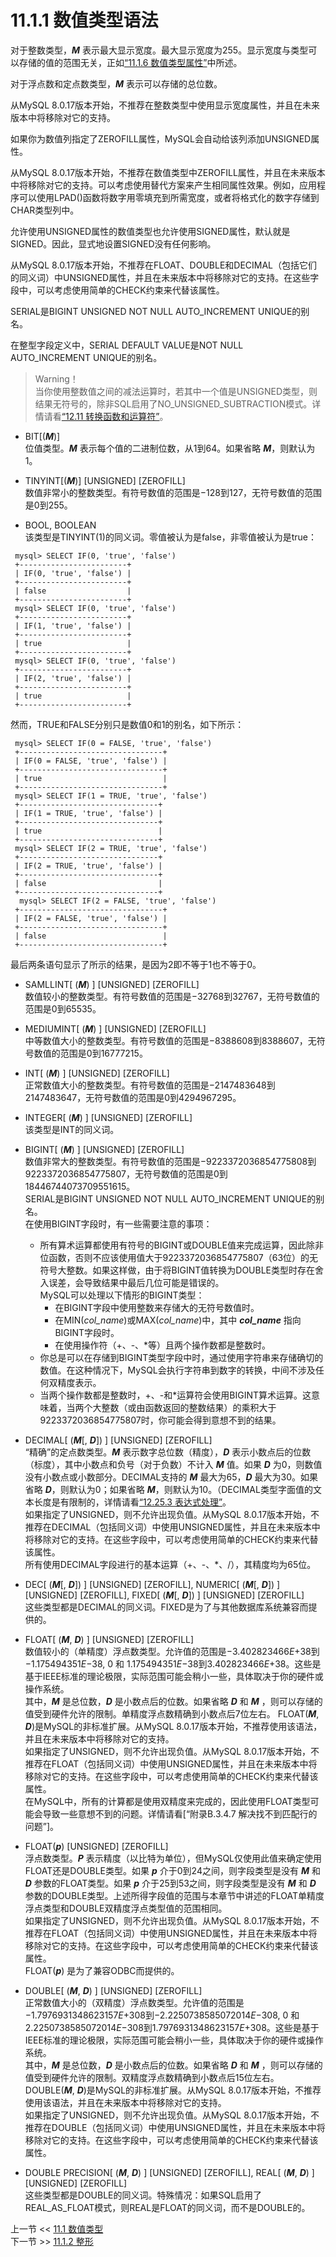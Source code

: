 # 11.1.1 数值类型语法  

对于整数类型，***M*** 表示最大显示宽度。最大显示宽度为255。显示宽度与类型可以存储的值的范围无关，正如[“11.1.6 数值类型属性”](#)中所述。  

对于浮点数和定点数类型，***M*** 表示可以存储的总位数。  

从MySQL 8.0.17版本开始，不推荐在整数类型中使用显示宽度属性，并且在未来版本中将移除对它的支持。

如果你为数值列指定了ZEROFILL属性，MySQL会自动给该列添加UNSIGNED属性。

从MySQL 8.0.17版本开始，不推荐在数值类型中ZEROFILL属性，并且在未来版本中将移除对它的支持。可以考虑使用替代方案来产生相同属性效果。例如，应用程序可以使用LPAD()函数将数字用零填充到所需宽度，或者将格式化的数字存储到CHAR类型列中。

允许使用UNSIGNED属性的数值类型也允许使用SIGNED属性，默认就是SIGNED。因此，显式地设置SIGNED没有任何影响。

从MySQL 8.0.17版本开始，不推荐在FLOAT、DOUBLE和DECIMAL（包括它们的同义词）中UNSIGNED属性，并且在未来版本中将移除对它的支持。在这些字段中，可以考虑使用简单的CHECK约束来代替该属性。

SERIAL是BIGINT UNSIGNED NOT NULL AUTO_INCREMENT UNIQUE的别名。

在整型字段定义中，SERIAL DEFAULT VALUE是NOT NULL AUTO_INCREMENT UNIQUE的别名。

> Warning！  
> 当你使用整数值之间的减法运算时，若其中一个值是UNSIGNED类型，则结果无符号的，除非SQL启用了NO_UNSIGNED_SUBTRACTION模式。详情请看[“12.11 转换函数和运算符”](#)。  

-   BIT[(***M***)]  
位值类型。***M*** 表示每个值的二进制位数，从1到64。如果省略 ***M***，则默认为1。

-   TINYINT[(***M***)] [UNSIGNED] [ZEROFILL]  
数值非常小的整数类型。有符号数值的范围是$-128$到$127$，无符号数值的范围是$0$到$255$。

-   BOOL, BOOLEAN  
该类型是TINYINT(1)的同义词。零值被认为是false，非零值被认为是true：
```mysql
 mysql> SELECT IF(0, 'true', 'false')  
 +------------------------+  
 | IF(0, 'true', 'false') |  
 +------------------------+  
 | false                  |  
 +------------------------+  
 mysql> SELECT IF(0, 'true', 'false')  
 +------------------------+  
 | IF(1, 'true', 'false') |  
 +------------------------+  
 | true                   |  
 +------------------------+  
 mysql> SELECT IF(0, 'true', 'false')  
 +------------------------+  
 | IF(2, 'true', 'false') |  
 +------------------------+  
 | true                   |  
 +------------------------+  
```
然而，TRUE和FALSE分别只是数值0和1的别名，如下所示：
```mysql
 mysql> SELECT IF(0 = FALSE, 'true', 'false')  
 +--------------------------------+  
 | IF(0 = FALSE, 'true', 'false') |  
 +--------------------------------+  
 | true                           |  
 +--------------------------------+  
 mysql> SELECT IF(1 = TRUE, 'true', 'false')  
 +-------------------------------+  
 | IF(1 = TRUE, 'true', 'false') |  
 +-------------------------------+  
 | true                          |  
 +-------------------------------+  
 mysql> SELECT IF(2 = TRUE, 'true', 'false')  
 +-------------------------------+  
 | IF(2 = TRUE, 'true', 'false') |  
 +-------------------------------+  
 | false                         |  
 +-------------------------------+  
  mysql> SELECT IF(2 = FALSE, 'true', 'false')  
 +--------------------------------+  
 | IF(2 = FALSE, 'true', 'false') |  
 +--------------------------------+  
 | false                          |  
 +--------------------------------+ 
```  
最后两条语句显示了所示的结果，是因为2即不等于1也不等于0。  

-   SAMLLINT[ (***M***) ] [UNSIGNED] [ZEROFILL]  
数值较小的整数类型。有符号数值的范围是$-32768$到$32767$，无符号数值的范围是$0$到$65535$。  

-   MEDIUMINT[ (***M***) ] [UNSIGNED] [ZEROFILL]  
中等数值大小的整数类型。有符号数值的范围是$-8388608$到$8388607$，无符号数值的范围是$0$到$16777215$。  

-   INT[ (***M***) ] [UNSIGNED] [ZEROFILL]  
正常数值大小的整数类型。有符号数值的范围是$-2147483648$到$2147483647$，无符号数值的范围是$0$到$4294967295$。  

-   INTEGER[ (***M***) ] [UNSIGNED] [ZEROFILL]  
该类型是INT的同义词。

-   BIGINT[ (***M***) ] [UNSIGNED] [ZEROFILL]  
数值非常大的整数类型。有符号数值的范围是$-9223372036854775808$到$9223372036854775807$，无符号数值的范围是$0$到$18446744073709551615$。  
SERIAL是BIGINT UNSIGNED NOT NULL AUTO_INCREMENT UNIQUE的别名。  
在使用BIGINT字段时，有一些需要注意的事项：  
    -   所有算术运算都使用有符号的BIGINT或DOUBLE值来完成运算，因此除非位函数，否则不应该使用值大于9223372036854775807（63位）的无符号大整数。如果这样做，由于将BIGINT值转换为DOUBLE类型时存在舍入误差，会导致结果中最后几位可能是错误的。  
    MySQL可以处理以下情形的BIGINT类型：  
        -   在BIGINT字段中使用整数来存储大的无符号数值时。
        -   在MIN(*col_name*)或MAX(*col_name*)中，其中 ***col_name*** 指向BIGINT字段时。
        -   在使用操作符（+、-、*等）且两个操作数都是整数时。
    -   你总是可以在存储到BIGINT类型字段中时，通过使用字符串来存储确切的数值。在这种情况下，MySQL会执行字符串到数字的转换，中间不涉及任何双精度表示。  
    -   当两个操作数都是整数时，+、-和*运算符会使用BIGINT算术运算。这意味着，当两个大整数（或由函数返回的整数结果）的乘积大于9223372036854775807时，你可能会得到意想不到的结果。  

-   DECIMAL[ (***M***[, ***D***]) ] [UNSIGNED] [ZEROFILL]  
“精确”的定点数类型。***M*** 表示数字总位数（精度），***D*** 表示小数点后的位数（标度），其中小数点和负号（对于负数）不计入 ***M*** 值。如果 ***D*** 为0，则数值没有小数点或小数部分。DECIMAL支持的 ***M*** 最大为65，***D*** 最大为30。如果省略 ***D***，则默认为0；如果省略 ***M***，则默认为10。（DECIMAL类型字面值的文本长度是有限制的，详情请看[“12.25.3 表达式处理”](#)。  
如果指定了UNSIGNED，则不允许出现负值。从MySQL 8.0.17版本开始，不推荐在DECIMAL（包括同义词）中使用UNSIGNED属性，并且在未来版本中将移除对它的支持。在这些字段中，可以考虑使用简单的CHECK约束来代替该属性。  
所有使用DECIMAL字段进行的基本运算（+、-、*、/），其精度均为65位。  

-   DEC[ (***M***[, ***D***]) ] [UNSIGNED] [ZEROFILL],  NUMERIC[ (***M***[, ***D***]) ] [UNSIGNED] [ZEROFILL],  FIXED[ (***M***[, ***D***]) ] [UNSIGNED] [ZEROFILL]  
这些类型都是DECIMAL的同义词。FIXED是为了与其他数据库系统兼容而提供的。  

-   FLOAT[ (***M***, ***D***) ] [UNSIGNED] [ZEROFILL]  
数值较小的（单精度）浮点数类型。允许值的范围是$-3.402823466E{+38}$到$-1.175494351E{-38}$, $0$ 和 $1.175494351E{-38}$到$3.402823466E{+38}$。这些是基于IEEE标准的理论极限，实际范围可能会稍小一些，具体取决于你的硬件或操作系统。  
其中，***M*** 是总位数，***D*** 是小数点后的位数。如果省略 ***D*** 和 ***M*** ，则可以存储的值受到硬件允许的限制。单精度浮点数精确到小数点后7位左右。
FLOAT(***M***, ***D***)是MySQL的非标准扩展。从MySQL 8.0.17版本开始，不推荐使用该语法，并且在未来版本中将移除对它的支持。  
如果指定了UNSIGNED，则不允许出现负值。从MySQL 8.0.17版本开始，不推荐在FLOAT（包括同义词）中使用UNSIGNED属性，并且在未来版本中将移除对它的支持。在这些字段中，可以考虑使用简单的CHECK约束来代替该属性。  
在MySQL中，所有的计算都是使用双精度来完成的，因此使用FLOAT类型可能会导致一些意想不到的问题。详情请看[“附录B.3.4.7 解决找不到匹配行的问题”]。  

-   FLOAT(***p***) [UNSIGNED] [ZEROFILL]  
浮点数类型。***P*** 表示精度（以比特为单位），但MySQL仅使用此值来确定使用FLOAT还是DOUBLE类型。如果 ***p*** 介于0到24之间，则字段类型是没有 ***M*** 和 ***D*** 参数的FLOAT类型。如果 ***p*** 介于25到53之间，则字段类型是没有 ***M*** 和 ***D*** 参数的DOUBLE类型。上述所得字段值的范围与本章节中讲述的FLOAT单精度浮点类型和DOUBLE双精度浮点类型值的范围相同。  
如果指定了UNSIGNED，则不允许出现负值。从MySQL 8.0.17版本开始，不推荐在FLOAT（包括同义词）中使用UNSIGNED属性，并且在未来版本中将移除对它的支持。在这些字段中，可以考虑使用简单的CHECK约束来代替该属性。  
FLOAT(***p***) 是为了兼容ODBC而提供的。  

-   DOUBLE[ (***M***, ***D***) ] [UNSIGNED] [ZEROFILL]  
正常数值大小的（双精度）浮点数类型。允许值的范围是$-1.7976931348623157E{+308}$到$-2.2250738585072014E{-308}$, $0$ 和 $2.2250738585072014E{-308}$到$1.7976931348623157E{+308}$。这些是基于IEEE标准的理论极限，实际范围可能会稍小一些，具体取决于你的硬件或操作系统。  
其中，***M*** 是总位数，***D*** 是小数点后的位数。如果省略 ***D*** 和 ***M*** ，则可以存储的值受到硬件允许的限制。双精度浮点数精确到小数点后15位左右。  
DOUBLE(***M***, ***D***)是MySQL的非标准扩展。从MySQL 8.0.17版本开始，不推荐使用该语法，并且在未来版本中将移除对它的支持。  
如果指定了UNSIGNED，则不允许出现负值。从MySQL 8.0.17版本开始，不推荐在DOUBLE（包括同义词）中使用UNSIGNED属性，并且在未来版本中将移除对它的支持。在这些字段中，可以考虑使用简单的CHECK约束来代替该属性。

-   DOUBLE PRECISION[ (***M***, ***D***) ] [UNSIGNED] [ZEROFILL],  REAL[ (***M***, ***D***) ] [UNSIGNED] [ZEROFILL]  
这些类型都是DOUBLE的同义词。特殊情况：如果SQL启用了REAL_AS_FLOAT模式，则REAL是FLOAT的同义词，而不是DOUBLE的。  

上一节 << [11.1 数值类型](../Numeric%20Data%20Types.md)  
下一节 >> [11.1.2 整形](../02/Integer%20Types.md)
